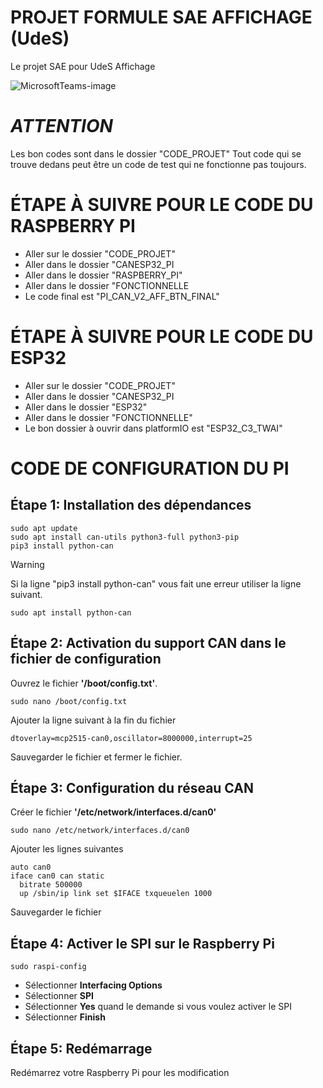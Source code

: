 # PROJET FORMULE SAE AFFICHAGE (UdeS)
Le projet SAE pour UdeS Affichage

![MicrosoftTeams-image](https://github.com/FelixAntoine0708/projet_Formule_SAE_A2023/assets/89605334/e4b2d43c-1281-4deb-957f-f0b4dd0a961f)


# ***ATTENTION*** 
Les bon codes sont dans le dossier "CODE_PROJET"
Tout code qui se trouve dedans peut être un code de test qui ne fonctionne pas toujours.

# ÉTAPE À SUIVRE POUR LE CODE DU RASPBERRY PI  
* Aller sur le dossier "CODE_PROJET"
* Aller dans le dossier "CANESP32_PI
* Aller dans le dossier "RASPBERRY_PI"
* Aller dans le dossier "FONCTIONNELLE
* Le code final est "PI_CAN_V2_AFF_BTN_FINAL"

# ÉTAPE À SUIVRE POUR LE CODE DU ESP32  
* Aller sur le dossier "CODE_PROJET"
* Aller dans le dossier "CANESP32_PI
* Aller dans le dossier "ESP32"
* Aller dans le dossier "FONCTIONNELLE"
* Le bon dossier à ouvrir dans platformIO est "ESP32_C3_TWAI"

# CODE DE CONFIGURATION DU PI  

## Étape 1: Installation des dépendances
```
sudo apt update
sudo apt install can-utils python3-full python3-pip
pip3 install python-can
```
> [!WARNING]
> Si la ligne "pip3 install python-can" vous fait une erreur utiliser la ligne suivant.
> ```
> sudo apt install python-can
> ```

## Étape 2: Activation du support CAN dans le fichier de configuration
Ouvrez le fichier **'/boot/config.txt'**. 
```
sudo nano /boot/config.txt
```
Ajouter la ligne suivant à la fin du fichier
```
dtoverlay=mcp2515-can0,oscillator=8000000,interrupt=25
```
Sauvegarder le fichier et fermer le fichier.

## Étape 3: Configuration du réseau CAN
Créer le fichier **'/etc/network/interfaces.d/can0'**
```
sudo nano /etc/network/interfaces.d/can0
```
Ajouter les lignes suivantes
```
auto can0
iface can0 can static
  bitrate 500000
  up /sbin/ip link set $IFACE txqueuelen 1000
```
Sauvegarder le fichier

## Étape 4: Activer le SPI sur le Raspberry Pi
```
sudo raspi-config
```
* Sélectionner **Interfacing Options**
* Sélectionner **SPI**
* Sélectionner **Yes** quand le demande si vous voulez activer le SPI
* Sélectionner **Finish**

## Étape 5: Redémarrage
Redémarrez votre Raspberry Pi pour les modification

